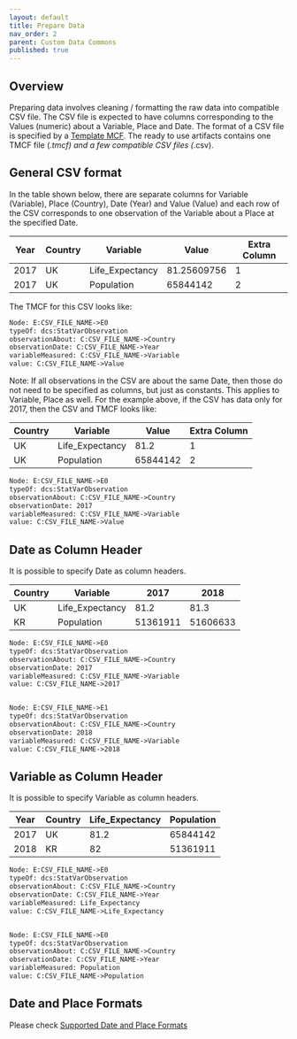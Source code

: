 ```yaml
---
layout: default
title: Prepare Data
nav_order: 2
parent: Custom Data Commons
published: true
---
```


## Overview

Preparing data involves cleaning / formatting the raw data into compatible CSV
file. The CSV file is expected to have columns corresponding to the Values
(numeric) about a Variable, Place and Date. The format of a CSV file is
specified by a [Template
MCF](https://github.com/datacommonsorg/data/blob/master/docs/mcf_format.md#template-mcf).
The ready to use artifacts contains one TMCF file (_.tmcf) and a few compatible
CSV files (_.csv).

## General CSV format

In the table shown below, there are separate columns for Variable (Variable),
Place (Country), Date (Year) and Value (Value) and each row of the CSV
corresponds to one observation of the Variable about a Place at the specified
Date.

| Year | Country | Variable        | Value       | Extra Column |
| ---- | ------- | --------------- | ----------- | ------------ |
| 2017 | UK      | Life_Expectancy | 81.25609756 | 1            |
| 2017 | UK      | Population      | 65844142    | 2            |

The TMCF for this CSV looks like:

```txt
Node: E:CSV_FILE_NAME->E0
typeOf: dcs:StatVarObservation
observationAbout: C:CSV_FILE_NAME->Country
observationDate: C:CSV_FILE_NAME->Year
variableMeasured: C:CSV_FILE_NAME->Variable
value: C:CSV_FILE_NAME->Value
```

Note: If all observations in the CSV are about the same Date, then those do not
need to be specified as columns, but just as constants. This applies to
Variable, Place as well. For the example above, if the CSV has data only for
2017, then the CSV and TMCF looks like:

| Country | Variable        | Value    | Extra Column |
| ------- | --------------- | -------- | ------------ |
| UK      | Life_Expectancy | 81.2     | 1            |
| UK      | Population      | 65844142 | 2            |

```txt
Node: E:CSV_FILE_NAME->E0
typeOf: dcs:StatVarObservation
observationAbout: C:CSV_FILE_NAME->Country
observationDate: 2017
variableMeasured: C:CSV_FILE_NAME->Variable
value: C:CSV_FILE_NAME->Value
```

## Date as Column Header

It is possible to specify Date as column headers.

| Country | Variable        | 2017     | 2018     |
| ------- | --------------- | -------- | -------- |
| UK      | Life_Expectancy | 81.2     | 81.3     |
| KR      | Population      | 51361911 | 51606633 |

```txt
Node: E:CSV_FILE_NAME->E0
typeOf: dcs:StatVarObservation
observationAbout: C:CSV_FILE_NAME->Country
observationDate: 2017
variableMeasured: C:CSV_FILE_NAME->Variable
value: C:CSV_FILE_NAME->2017


Node: E:CSV_FILE_NAME->E1
typeOf: dcs:StatVarObservation
observationAbout: C:CSV_FILE_NAME->Country
observationDate: 2018
variableMeasured: C:CSV_FILE_NAME->Variable
value: C:CSV_FILE_NAME->2018
```

## Variable as Column Header

It is possible to specify Variable as column headers.

| Year | Country | Life_Expectancy | Population |
| ---- | ------- | --------------- | ---------- |
| 2017 | UK      | 81.2            | 65844142   |
| 2018 | KR      | 82              | 51361911   |

```txt
Node: E:CSV_FILE_NAME->E0
typeOf: dcs:StatVarObservation
observationAbout: C:CSV_FILE_NAME->Country
observationDate: C:CSV_FILE_NAME->Year
variableMeasured: Life_Expectancy
value: C:CSV_FILE_NAME->Life_Expectancy


Node: E:CSV_FILE_NAME->E0
typeOf: dcs:StatVarObservation
observationAbout: C:CSV_FILE_NAME->Country
observationDate: C:CSV_FILE_NAME->Year
variableMeasured: Population
value: C:CSV_FILE_NAME->Population
```

## Date and Place Formats

Please check [Supported Date and Place Formats](https://datacommons.org/import/#supported-formats)
